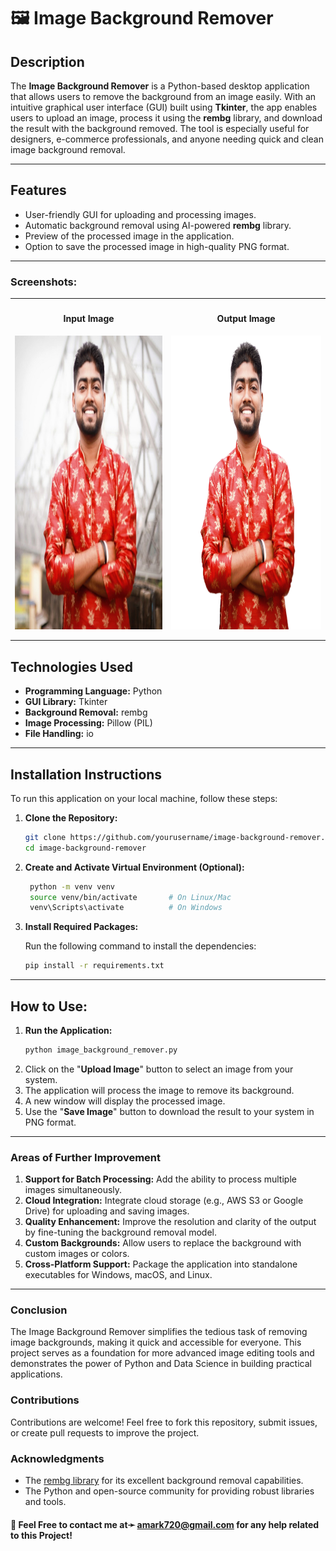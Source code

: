 # 🖼️ Image Background Remover  

## **Description**  
The **Image Background Remover** is a Python-based desktop application that allows users to remove the background from an image easily. With an intuitive graphical user interface (GUI) built using **Tkinter**, the app enables users to upload an image, process it using the **rembg** library, and download the result with the background removed. The tool is especially useful for designers, e-commerce professionals, and anyone needing quick and clean image background removal.  

---

## **Features**  
- User-friendly GUI for uploading and processing images.  
- Automatic background removal using AI-powered **rembg** library.  
- Preview of the processed image in the application.  
- Option to save the processed image in high-quality PNG format.  

---

### Screenshots:

| <h4>Input Image</h4> <img src="https://github.com/amark720/Computer-Vision-and-OpenCV-Projects/blob/main/Image%20Background%20Remover%20App/InputImg.jpg" align="center" width=600 height=470 /> | <h4>Output Image</h4> <img src="https://github.com/amark720/Computer-Vision-and-OpenCV-Projects/blob/main/Image%20Background%20Remover%20App/OutputImg.png" align="center" width=600 height=470 /> |
| ------------ | ------------ | 

---

## **Technologies Used**  
- **Programming Language:** Python  
- **GUI Library:** Tkinter  
- **Background Removal:** rembg  
- **Image Processing:** Pillow (PIL)  
- **File Handling:** io  

---

## **Installation Instructions**  
To run this application on your local machine, follow these steps:  

1. **Clone the Repository:**  
   ```bash
   git clone https://github.com/yourusername/image-background-remover.git
   cd image-background-remover
   ```
2. **Create and Activate Virtual Environment (Optional):**  
   ```bash
    python -m venv venv
    source venv/bin/activate       # On Linux/Mac
    venv\Scripts\activate          # On Windows
   ```
3. **Install Required Packages:**

    Run the following command to install the dependencies:
   ```bash
   pip install -r requirements.txt
   ```

---

## How to Use:

1. **Run the Application:**  
   ```bash
   python image_background_remover.py
   ```
2. Click on the "**Upload Image**" button to select an image from your system.
3. The application will process the image to remove its background.
4. A new window will display the processed image.
5. Use the "**Save Image**" button to download the result to your system in PNG format.

---

### Areas of Further Improvement
1. **Support for Batch Processing:** Add the ability to process multiple images simultaneously.
2. **Cloud Integration:** Integrate cloud storage (e.g., AWS S3 or Google Drive) for uploading and saving images.
3. **Quality Enhancement:** Improve the resolution and clarity of the output by fine-tuning the background removal model.
4. **Custom Backgrounds:** Allow users to replace the background with custom images or colors.
5. **Cross-Platform Support:** Package the application into standalone executables for Windows, macOS, and Linux.

---

### Conclusion
The Image Background Remover simplifies the tedious task of removing image backgrounds, making it quick and accessible for everyone. 
This project serves as a foundation for more advanced image editing tools and demonstrates the power of Python and Data Science in building practical applications.

### Contributions
Contributions are welcome! Feel free to fork this repository, submit issues, or create pull requests to improve the project.

### Acknowledgments
- The <a href="https://github.com/danielgatis/rembg">rembg library</a> for its excellent background removal capabilities.
- The Python and open-source community for providing robust libraries and tools.

#### 📧 Feel Free to contact me at➛ amark720@gmail.com for any help related to this Project!
